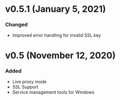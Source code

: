 # v0.5.1 (January 5, 2021)

### Changed
* Improved error handling for invalid SSL key

# v0.5 (November 12, 2020)

### Added
* Live proxy mode
* SSL Support
* Service management tools for Windows
